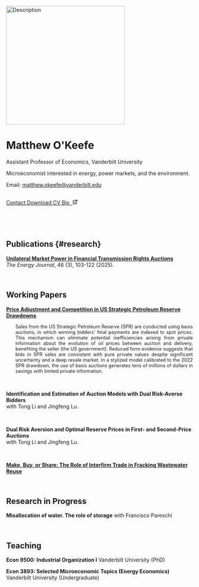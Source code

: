 []()

<img src="/images/photo.jpg" alt="Description" height="320">


# Matthew O'Keefe

Assistant Professor of Economics, Vanderbilt University

Microeconomist interested in energy, power markets, and the environment.

Email: <a href='mailto:matthew.okeefe@vanderbilt.edu'>matthew.okeefe@vanderbilt.edu</a> <br>


<br>


<a class="button" href="mailto:matthew.okeefe@vanderbilt.edu" rel="noopener" title="Email button">
  <span class="button-inner">
    Contact
  </span>
</a>

<a class="button" href="/cv.pdf" rel="noopener" title="CV button">
  <span class="button-inner">
    Download CV
  </span>
</a>


<a class="button" href="https://as.vanderbilt.edu/economics/bio/matthew-okeefe/" rel="noopener" title="Vandy button">
  <span class="button-inner">
    Bio
    &nbsp;<svg fill="none" stroke="currentColor" stroke-linecap="round" stroke-linejoin="round" stroke-width="2.5" viewBox="0 0 24 24" height="14" width="14">
      <path d="M18 13v6a2 2 0 01-2 2H5a2 2 0 01-2-2V8a2 2 0 012-2h6"></path>
      <path d="M15 3h6v6"></path>
      <path d="M10 14L21 3"></path>
    </svg>
  </span>
</a>



<!-- ---
title: Research in progress
--- -->


&nbsp;


&nbsp;


## Publications {#research}


[__Unilateral Market Power in Financial Transmission Rights Auctions__](https://doi.org/10.1177/01956574241303737)
<br>
*The Energy Journal*, 46 (3), 103-122 (2025).


&nbsp;


## Working Papers

[__Price Adjustment and Competition in US Strategic Petroleum Reserve Drawdowns__](research/papers/spr.pdf)
<br>

<div style="font-size: 0.9em; margin-left: 25px; text-align: justify;">
Sales from the US Strategic Petroleum Reserve (SPR) are conducted using basis auctions, in which winning bidders' final payments are indexed to spot prices. This mechanism can eliminate potential inefficiencies arising from private information about the evolution of oil prices between auction and delivery, benefiting the seller (the US government). Reduced form evidence suggests that bids in SPR sales are consistent with pure private values despite significant uncertainty and a deep resale market. In a stylized model calibrated to the 2022 SPR drawdown, the use of basis auctions generates tens of millions of dollars in savings with limited private information.
</div>


&nbsp;
&nbsp;

__Identification and Estimation of Auction Models with Dual Risk-Averse Bidders__
<br>
with Tong Li and Jingfeng Lu.

&nbsp;

__Dual Risk Aversion and Optimal Reserve Prices in First- and Second-Price Auctions__
<br>
with Tong Li and Jingfeng Lu.

&nbsp;


[__Make, Buy, or Share: The Role of Interfirm Trade in Fracking Wastewater Reuse__](research/papers/wastewater.pdf)
<br>


&nbsp;





## Research in Progress

__Misallocation of water. The role of storage__ with Francisco Pareschi

&nbsp;

## Teaching

__Econ 9500: Industrial Organization I__ Vanderbilt University (PhD)

__Econ 3893: Selected Microeconomic Topics (Energy Economics)__ Vanderbilt University (Undergraduate)
